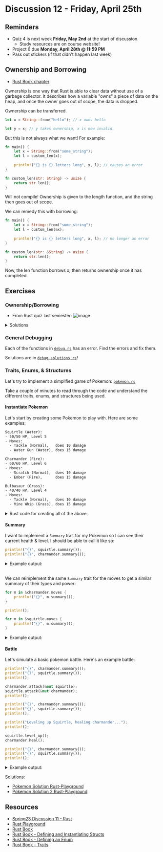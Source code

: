 # Discussion 12 - Friday, April 25th

## Reminders

- Quiz 4 is next week **Friday, May 2nd** at the start of discussion.
    - Study resources are on course website!
- Project 6 due **Monday, April 28th @ 11:59 PM**
- Pass out stickers (if that didn't happen last week)

## Ownership and Borrowing
- [Rust Book chapter](https://doc.rust-lang.org/book/ch04-00-understanding-ownership.html)

Ownership is one way that Rust is able to clear data without use of a garbage collector. It describes how a variable "owns" a piece of data on the heap, and once the owner goes out of scope, the data is dropped. 

Ownership can be transferred.

```rust
let x = String::from("hello"); // x owns hello

let y = x; // y takes ownership, x is now invalid.
```

But this is not always what we want! For example: 

```rust
fn main() {
    let x = String::from("some_string");
    let l = custom_len(x);
    
    println!("{} is {} letters long", x, l); // causes an error   
}

fn custom_len(str: String) -> usize {
    return str.len();
}
```

Will not compile! Ownership is given to the length function, and the string then goes out of scope. 

We can remedy this with borrowing:

```rust
fn main() {
    let x = String::from("some_string");
    let l = custom_len(&x);
    
    println!("{} is {} letters long", x, l); // no longer an error  
}

fn custom_len(str: &String) -> usize {
    return str.len();
}
```

Now, the len function borrows x, then returns ownership once it has completed. 


## Exercises

### Ownership/Borrowing
- From Rust quiz last semester:
![image](https://hackmd.io/_uploads/BkDyw7NGkx.png)

<details>
<summary>Solutions</summary>
    
    - b 
    - b
    - None
    - s
</details>

### General Debugging

Each of the functions in [`debug.rs`](https://play.rust-lang.org/?version=stable&mode=debug&edition=2021&gist=4e4c4ae42395098a2aefabbcae925c08) has an error. Find the errors and fix them.

Solutions are in [`debug_solutions.rs`](https://play.rust-lang.org/?version=stable&mode=debug&edition=2021&gist=f1712758d23e982589c3c13cc4f06535)!

### Traits, Enums, & Structures

Let's try to implement a simplified game of Pokemon: [`pokemon.rs`](https://play.rust-lang.org/?version=stable&mode=debug&edition=2021&gist=e9ca91e067b217a0179225b7cdb2670a)

Take a couple of minutes to read through the code and understand the different traits, enums, and structures being used.

#### Instantiate Pokemon

Let's start by creating some Pokemon to play with. Here are some examples:

```txt
Squirtle (Water):
- 50/50 HP, Level 5
- Moves:
  - Tackle (Normal),   does 10 damage
  - Water Gun (Water), does 15 damage

Charmander (Fire):
- 60/60 HP, Level 6
- Moves:
  - Scratch (Normal),  does 10 damage
  - Ember (Fire),      does 15 damage

Bulbasaur (Grass):
- 40/40 HP, Level 4
- Moves:
  - Tackle (Normal),   does 10 damage
  - Vine Whip (Grass), does 15 damage
```


<details>
  <summary>Rust code for creating all of the above:</summary>

  ```rust
  let mut charmander = PokemonCharacter {
      name: String::from("Charmander"),
      level: 6,
      hp: 60,
      max_hp: 60,
      pokemon_type: PokemonType::Fire,
      moves: vec![
          PokemonMove {
              name: String::from("Scratch"),
              move_type: PokemonType::Normal,
              damage: 10,
          },
          PokemonMove {
              name: String::from("Ember"),
              move_type: PokemonType::Fire,
              damage: 15,
          },
      ],
  };

  let mut squirtle = PokemonCharacter {
      name: String::from("Squirtle"),
      level: 5,
      hp: 50,
      max_hp: 50,
      pokemon_type: PokemonType::Water,
      moves: vec![
          PokemonMove {
              name: String::from("Tackle"),
              move_type: PokemonType::Normal,
              damage: 10,
          },
          PokemonMove {
              name: String::from("Water Gun"),
              move_type: PokemonType::Water,
              damage: 15,
          },
      ],
  };

  let mut bulbasaur = PokemonCharacter {
      name: String::from("Bulbasaur"),
      level: 4,
      hp: 40,
      max_hp: 40,
      pokemon_type: PokemonType::Grass,
      moves: vec![
          PokemonMove {
              name: String::from("Tackle"),
              move_type: PokemonType::Normal,
              damage: 10,
          },
          PokemonMove {
              name: String::from("Vine Whip"),
              move_type: PokemonType::Grass,
              damage: 15,
          },
      ],
  };
  ```
</details>

#### Summary

I want to implement a `Summary` trait for my Pokemon so I can see their current health & level. I should be able to call it like so:

```rust
println!("{}", squirtle.summary());
println!("{}", charmander.summary());
```

<details>
  <summary>Example output:</summary>

  ```bash
  [Squirtle]: 93/100 HP, Level 10
  [Charmander]: 50/50 HP, Level 5
  ```
</details>

<br>

We can reimplement the same `Summary` trait for the moves to get a similar summary of their types and power:

```rust
for m in &charmander.moves {
    println!("{}", m.summary());
}

println!();

for m in &squirtle.moves {
    println!("{}", m.summary());
}
```

<details>
  <summary>Example output:</summary>

  ```bash
  [Scratch]: Type Normal, Power 10
  [Ember]: Type Fire, Power 15

  [Tackle]: Type Normal, Power 10
  [Water Gun]: Type Water, Power 15
  ```
</details>


#### Battle

Let's simulate a basic pokemon battle. Here's an example battle:

```rust
println!("{}", charmander.summary());
println!("{}", squirtle.summary());
println!();

charmander.attack(&mut squirtle);
squirtle.attack(&mut charmander);
println!();

println!("{}", charmander.summary());
println!("{}", squirtle.summary());
println!();

println!("Leveling up Squirtle, healing charmander...");
println!();

squirtle.level_up();
charmander.heal();

println!("{}", charmander.summary());
println!("{}", squirtle.summary());
println!();
```

<details>
  <summary>Example output:</summary>

  ```txt
  [Charmander]: 60/60 HP, Level 6
  [Squirtle]: 50/50 HP, Level 5

  Charmander used Scratch!
  Squirtle took 10 damage!
  Squirtle used Water Gun!
  It's super effective!
  Charmander took 30 damage!

  [Charmander]: 30/60 HP, Level 6
  [Squirtle]: 40/50 HP, Level 5

  Leveling up Squirtle, healing charmander...

  [Charmander]: 60/60 HP, Level 6
  [Squirtle]: 60/60 HP, Level 6
  ```

</details>

Solutions:
- [Pokemon Solution Rust-Playground](https://play.rust-lang.org/?version=stable&mode=debug&edition=2021&gist=ffb39143782a0adeba2e8fc660f090af)
- [Pokemon Solution 2 Rust-Playground](https://play.rust-lang.org/?version=stable&mode=debug&edition=2021&gist=8e760a0811f8a42b9d6b18e738d41e5c)

## Resources

- [Spring23 Discussion 11 - Rust](https://github.com/cmsc330-umd/spring23/tree/main/discussions/d11_rust)
- [Rust Playground](https://play.rust-lang.org/)
- [Rust Book](https://doc.rust-lang.org/book/)
- [Rust Book - Defining and Instantiating Structs](https://doc.rust-lang.org/book/ch05-01-defining-structs.html)
- [Rust Book - Defining an Enum](https://doc.rust-lang.org/book/ch06-01-defining-an-enum.html)
- [Rust Book - Traits](https://doc.rust-lang.org/book/ch10-02-traits.html)

